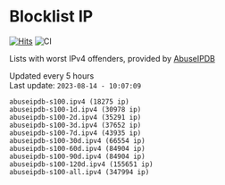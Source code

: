 # Blocklist IP

[![Hits](https://hits.seeyoufarm.com/api/count/incr/badge.svg?url=https%3A%2F%2Fgithub.com%2Fborestad%2Fblocklist-ip%2F&count_bg=%2379C83D&title_bg=%23555555&icon=&icon_color=%23E7E7E7&title=hits&edge_flat=false)](https://hits.seeyoufarm.com)  ![CI](https://img.shields.io/github/workflow/status/borestad/blocklist-ip/CI?style=flat-square)

Lists with worst IPv4 offenders, provided by [AbuseIPDB](https://www.abuseipdb.com/)

<!-- FOOTER-PLACEHOLDER -->
Updated every 5 hours<br>
Last update: `2023-08-14 - 10:07:09`
```
abuseipdb-s100.ipv4 (18275 ip)
abuseipdb-s100-1d.ipv4 (30978 ip)
abuseipdb-s100-2d.ipv4 (35291 ip)
abuseipdb-s100-3d.ipv4 (37652 ip)
abuseipdb-s100-7d.ipv4 (43935 ip)
abuseipdb-s100-30d.ipv4 (66554 ip)
abuseipdb-s100-60d.ipv4 (84904 ip)
abuseipdb-s100-90d.ipv4 (84904 ip)
abuseipdb-s100-120d.ipv4 (155651 ip)
abuseipdb-s100-all.ipv4 (347994 ip)
```
